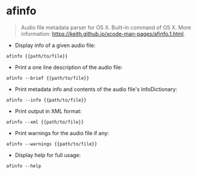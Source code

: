 # afinfo

> Audio file metadata parser for OS X.
> Built-in command of OS X.
> More information: <https://keith.github.io/xcode-man-pages/afinfo.1.html>.

- Display info of a given audio file:

`afinfo {{path/to/file}}`

- Print a one line description of the audio file:

`afinfo --brief {{path/to/file}}`

- Print metadata info and contents of the audio file's InfoDictionary:

`afinfo --info {{path/to/file}}`

- Print output in XML format:

`afinfo --xml {{path/to/file}}`

- Print warnings for the audio file if any:

`afinfo --warnings {{path/to/file}}`

- Display help for full usage:

`afinfo --help`
